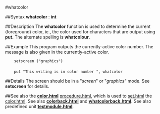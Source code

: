 
#whatcolor

##Syntax
**whatcolor** : **int**



##Description
The **whatcolor** function is used to determine the current (foreground) color, ie., the color used for characters that are output using **put**. The alternate spelling is **whatcolour**.



##Example
This program outputs the currently-active color number. The  message is also given in the currently-active color.


        setscreen ("graphics")
        
        put "This writing is in color number ", whatcolor
##Details
The screen should be in a "_screen_" or "_graphics_" mode. See **setscreen** for details.



##See also
the **[color.html](color)** [procedure.html](procedure), which is used to [set.html](set) the [color.html](color). See also **[colorback.html](colorback)** and **[whatcolorback.html](whatcolorback)**.
See also predefined unit **[textmodule.html](Text)**.


